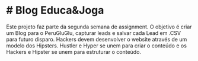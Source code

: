 <h1># Blog Educa&Joga</h1>

Este projeto faz parte da segunda semana de assignment. O objetivo é criar um Blog para o PeruGluGlu, capturar leads e salvar cada Lead em .CSV para futuro disparo. Hackers devem desenvolver o website através de um modelo dos Hipsters. Hustler e Hyper se unem para criar o conteúdo e os Hackers e Hipster se unem para estruturar o conteúdo.
